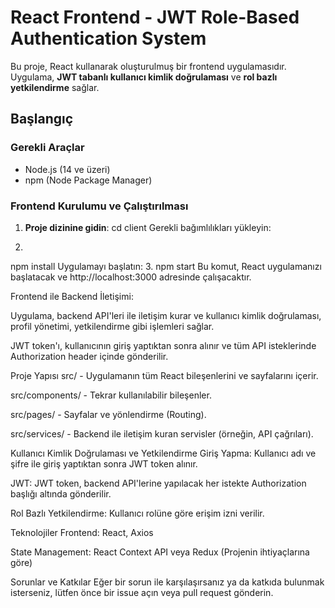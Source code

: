 # React Frontend - JWT Role-Based Authentication System

Bu proje, React kullanarak oluşturulmuş bir frontend uygulamasıdır. Uygulama, **JWT tabanlı kullanıcı kimlik doğrulaması** ve **rol bazlı yetkilendirme** sağlar.

## Başlangıç

### Gerekli Araçlar
- Node.js (14 ve üzeri)
- npm (Node Package Manager)

### Frontend Kurulumu ve Çalıştırılması

1. **Proje dizinine gidin**:
   cd client
Gerekli bağımlılıkları yükleyin:

2.
npm install
Uygulamayı başlatın:
3.
npm start
Bu komut, React uygulamanızı başlatacak ve http://localhost:3000 adresinde çalışacaktır.

Frontend ile Backend İletişimi:

Uygulama, backend API'leri ile iletişim kurar ve kullanıcı kimlik doğrulaması, profil yönetimi, yetkilendirme gibi işlemleri sağlar.

JWT token'ı, kullanıcının giriş yaptıktan sonra alınır ve tüm API isteklerinde Authorization header içinde gönderilir.

Proje Yapısı
src/ - Uygulamanın tüm React bileşenlerini ve sayfalarını içerir.

src/components/ - Tekrar kullanılabilir bileşenler.

src/pages/ - Sayfalar ve yönlendirme (Routing).

src/services/ - Backend ile iletişim kuran servisler (örneğin, API çağrıları).

Kullanıcı Kimlik Doğrulaması ve Yetkilendirme
Giriş Yapma: Kullanıcı adı ve şifre ile giriş yaptıktan sonra JWT token alınır.

JWT: JWT token, backend API'lerine yapılacak her istekte Authorization başlığı altında gönderilir.

Rol Bazlı Yetkilendirme: Kullanıcı rolüne göre erişim izni verilir.

Teknolojiler
Frontend: React, Axios

State Management: React Context API veya Redux (Projenin ihtiyaçlarına göre)

Sorunlar ve Katkılar
Eğer bir sorun ile karşılaşırsanız ya da katkıda bulunmak isterseniz, lütfen önce bir issue açın veya pull request gönderin.
